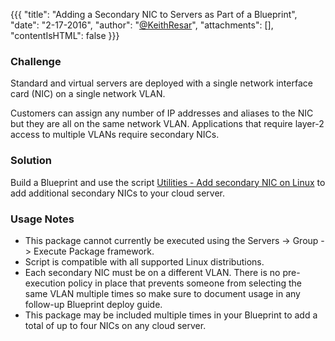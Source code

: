 {{{
  "title": "Adding a Secondary NIC to Servers as Part of a Blueprint",
  "date": "2-17-2016",
  "author": "<a href='https://twitter.com/KeithResar'>@KeithResar</a>",
  "attachments": [],
  "contentIsHTML": false
}}}

### Challenge
Standard and virtual servers are deployed with a single network interface card (NIC) on a single network VLAN.

Customers can assign any number of IP addresses and aliases to the NIC but they are all on the same network VLAN.  Applications that require layer-2 access to multiple VLANs require secondary NICs.

### Solution
Build a Blueprint and use the script [Utilities - Add secondary NIC on Linux](https://control.ctl.io/Blueprints/Packages/Details?uuid=706865e5-7afb-4cdb-ac35-b200f917758c&classification=Script&type=AccountLibrary) to add additional secondary NICs to your cloud server.

### Usage Notes
* This package cannot currently be executed using the Servers -> Group -> Execute Package framework.
* Script is compatible with all supported Linux distributions.
* Each secondary NIC must be on a different VLAN. There is no pre-execution policy in place that prevents someone from selecting the same VLAN multiple times so make sure to document usage in any follow-up Blueprint deploy guide.
* This package may be included multiple times in your Blueprint to add a total of up to four NICs on any cloud server.
